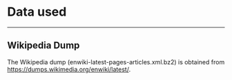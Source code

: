 # Data used
---

## Wikipedia Dump
The Wikipedia dump (enwiki-latest-pages-articles.xml.bz2) is obtained from https://dumps.wikimedia.org/enwiki/latest/. 

